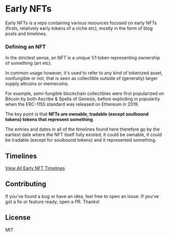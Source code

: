 # Early NFTs

Early NFTs is a repo containing various resources focused on early NFTs (firsts, relatively early tokens of a niche etc), mostly in the form of blog posts and timelines.

### Defining an NFT

In the strictest sense, an NFT is a unique 1/1 token representing ownership of something (art etc).

In common usage however, it's used to refer to any kind of tokenized asset, nonfungible or not, that is seen as collectible outside of (generally) larger supply altcoins or memecoins.

For example, semi-fungible blockchain collectibles were first popularized on Bitcoin by both Ascribe & Spells of Genesis, before exploding in popularity when the ERC-1155 standard was released on Ethereum in 2019.

The key point is that **NFTs are ownable, tradable (except soulbound tokens) tokens that represent something**.

The entries and dates in all of the timelines found here therefore go by the earliest date where the NFT itself fully existed; it could be ownable, it could be tradable (except for soulbound tokens) and it represented something.

## Timelines

[View All Early NFT Timelines](https://github.com/dsgriffin/early-nfts/tree/main/timelines/)

## Contributing

If you've found a bug or have an idea, feel free to open an Issue. If you've got a fix or feature ready, open a PR. Thanks!

## License

MIT
